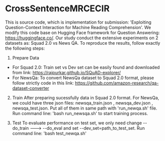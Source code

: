 # CrossSentenceMRCECIR
This is source code, which is implementation for submission: 'Exploiting Question-Context Interaction for
Machine Reading Comprehension'.
We modify this code base on Hugging Face framework for Question Answering: https://huggingface.co/.
Our study conduct the extensive experiments on 2 datasets as: Squad 2.0 vs News QA. 
To reproduce the results, follow exactly the following steps: 

1. Prepare Data 
+ For Squad 2.0: Train set vs Dev set can be easily found and downloaded from link: https://rajpurkar.github.io/SQuAD-explorer/
+ For NewsQa: To convert NewsQa dataset to Squad 2.0 format, please follow strictly code in this link: https://github.com/amazon-research/qa-dataset-converter

2. Train 
After preparing sucessfully data in Squad 2.0 format. For NewsQa, we could have three json files: newsqa_train.json , newsqa_dev.json , newsqa_test.json. Put all of them in same path with 'run_newqa.sh' file.
Run command line: 'bash run_newsqa.sh' to start training process. 

3. Test
To evaluate performance on test set, we only need change --do_train ---> --do_eval and set --dev_set=path_to_test_set. 
Run command line: 'bash test_newqa.sh'

